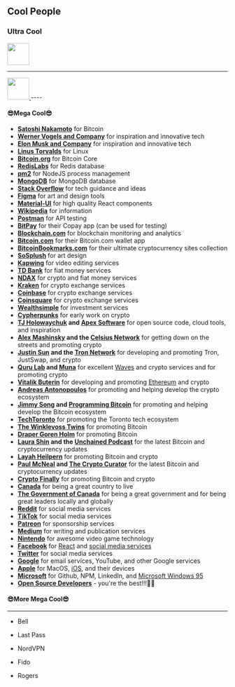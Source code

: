 Cool People
------------

### Ultra Cool

<a href="https://xapo.com">
    <img
        src="https://bitcoin-api.s3.amazonaws.com/images/documentation/xapo-1.png"
        height="50"
    />
</a>

----

<a href="https://aws.amazon.com/">
    <img
        src="https://bitcoin-api.s3.amazonaws.com/images/documentation/aws-2.png"
        height="50"
    />
</a>
----

#### 😎Mega Cool😎
* **[Satoshi Nakamoto](https://en.wikipedia.org/wiki/Satoshi_Nakamoto)** for Bitcoin
* **[Werner Vogels and Company](https://www.allthingsdistributed.com/)** for inspiration and innovative tech
* **[Elon Musk and Compa](https://twitter.com/elonmusk)[n](https://www.youtube.com/watch?v=ZucUZZkIQw0)[y](http://stankmemes.com/)** for inspiration and innovative tech
* **[Linus Torvalds](https://en.wikipedia.org/wiki/Linus_Torvalds)** for Linux
* **[Bitcoin.org](https://bitcoin.org)** for Bitcoin Core
* **[RedisLabs](https://redislabs.com/)** for Redis database
* **[pm2](https://pm2.keymetrics.io/)** for NodeJS process management 
* **[MongoDB](https://www.mongodb.com/)** for MongoDB database
* **[Stack Overflow](https://stackoverflow.com/)** for tech guidance and ideas
* **[Figma](https://www.figma.com/)** for art and design tools
* **[Material-UI](https://material-ui.com/)** for high quality React components
* **[Wikipedia](https://www.wikipedia.org/)** for information
* **[Postman](https://www.postman.com/)** for API testing
* **[BitPay](https://bitpay.com/)** for their Copay app (can be used for testing)
* **[Blockchain.com](https://www.blockchain.com/)** for blockchain monitoring and analytics
* **[Bitcoin.com](https://www.bitcoin.com/)** for their Bitcoin.com wallet app
* **[BitcoinBookmarks.com](https://bitcoinbookmarks.com)** for their ultimate cryptocurrency sites collection 
* **[SoSplush](https://twitter.com/SoSplush)** for art design
* **[Kapwing](https://www.kapwing.com/)** for video editing services
* **[TD Bank](https://www.td.com/)** for fiat money services
* **[NDAX](https://ndax.io/)** for crypto and fiat money services
* **[Kraken](https://www.kraken.com/)** for crypto exchange services
* **[Coinbase](https://www.coinbase.com/)** for crypto exchange services
* **[Coinsquare](https://www.coinsquare.com/)** for crypto exchange services
* **[Wealthsimple](https://www.wealthsimple.com/)** for investment services
* **[Cypherpunks](https://en.wikipedia.org/wiki/Cypherpunk)** for early work on crypto
* **[TJ Holowaychuk](https://github.com/tj) and [Apex Software](https://apex.sh/)** for open source code, cloud tools, and inspiration
* **[Alex Mashinsky](https://www.linkedin.com/in/mashinsky/) and the [Celsius Network](https://celsius.network/)** for getting down on the streets and promoting crypto
* **[Justin Sun](https://twitter.com/justinsuntron) and the [Tron Network](https://tron.network)** for developing and promoting Tron, JustSwap, and crypto
* **[Quru Lab](https://www.linkedin.com/company/qurulab/) and [Muna](https://play.google.com/store/apps/details?id=com.munawallet.muna)** for excellent [Waves](https://github.com/wavesplatform) and crypto services and for promoting crypto
* **[Vitalik Buterin](https://twitter.com/VitalikButerin)** for developing and promoting [Ethereum](https://ethereum.org/) and crypto
* **[Andreas Antonopoulos](https://aantonop.com/)** for promoting and helping develop the crypto ecosystem
* **[Jimmy Song](https://twitter.com/jimmysong) and [Programming Bitcoin](https://programmingbitcoin.com/)** for promoting and helping develop the Bitcoin ecosystem
* **[TechToronto](https://www.techtoronto.org/)** for promoting the Toronto tech ecosystem
* **[The Winklevoss](https://twitter.com/tylerwinklevoss)[ Twins](https://twitter.com/winklevoss)** for promoting Bitcoin
* **[Draper Goren Holm](https://drapergorenholm.com/)** for promoting Bitcoin
* **[Laura Shin](https://twitter.com/laurashin) and the [Unchained Podcast](https://unchainedpodcast.com/)** for the latest Bitcoin and cryptocurrency updates
* **[Layah Heilpern](https://twitter.com/layahheilpern)** for promoting Bitcoin and crypto
* **[Paul McNeal](https://twitter.com/_cryptocurator) and [The Crypto Curator](https://www.thecryptocurator.com/)** for the latest Bitcoin and cryptocurrency updates
* **[Crypto Finally](https://twitter.com/CryptoFinally)** for promoting Bitcoin and crypto
* **[Canada](https://en.wikipedia.org/wiki/Canada)** for being a great country to live
* **[The Government of Canada](https://www.canada.ca/)** for being a great government and for being great leaders locally and globally
* **[Reddit](https://www.reddit.com/)** for social media services
* **[TikTok](https://www.tiktok.com/)** for social media services
* **[Patreon](https://patreon.com/)** for sponsorship services
* **[Medium](https://medium.com/)** for writing and publication services
* **[Nintendo](https://nintendo.com)** for awesome video game technology
* **[Facebook](https://www.facebook.com/)** for [React](https://reactjs.org/) and [social media services](https://www.youtube.com/watch?v=ncbb5B85sd0)
* **[T](https://bitcoin-api.s3.amazonaws.com/images/documentation/http-twitter-dog.png)[witter](https://twitter.com)** for social media services
* **[Googl](https://google.com)[e](https://bitcoin-api.s3.amazonaws.com/images/documentation/google-burning-man.jpg)** for email services, YouTube, and other Google services
* **[Apple](https://apple.com)** for MacOS, [iOS](https://www.youtube.com/watch?v=MnrJzXM7a6o), and their devices
* **[Microsoft](https://www.microsoft.com)** for Github, NPM, LinkedIn, and [Microsoft Windows 95](https://www.youtube.com/watch?v=lAkuJXGldrM)
* **[Open Source Developers](https://bitcoin-api.s3.amazonaws.com/images/documentation/open-source-developers-meme.jpg)** - you're the best!!!🤗💜


#### 😎More Mega Cool😎
---


* Bell

* Last Pass

* NordVPN

* Fido

* Rogers
